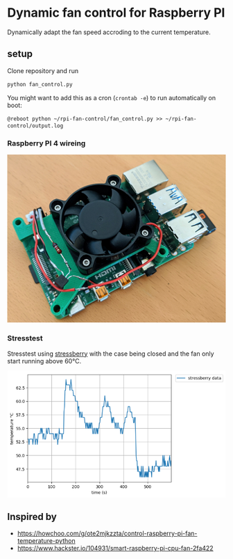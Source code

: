 # Dynamic fan control for Raspberry PI

Dynamically adapt the fan speed accroding to the current temperature.

## setup

Clone repository and run
```python
python fan_control.py
```

You might want to add this as a cron (`crontab -e`) to run automatically on boot:
```cron
@reboot python ~/rpi-fan-control/fan_control.py >> ~/rpi-fan-control/output.log
```

### Raspberry PI 4 wireing

![Raspberry PI 4 wireing](images/raspberry.jpg "Raspberry PI 4 wireing")

### Stresstest

Stresstest using [stressberry](https://github.com/nschloe/stressberry) with the case being closed and the fan only start running above 60°C.

![Stresstest](images/stresstest.png "Stresstest")



## Inspired by 
- https://howchoo.com/g/ote2mjkzzta/control-raspberry-pi-fan-temperature-python
- https://www.hackster.io/104931/smart-raspberry-pi-cpu-fan-2fa422

